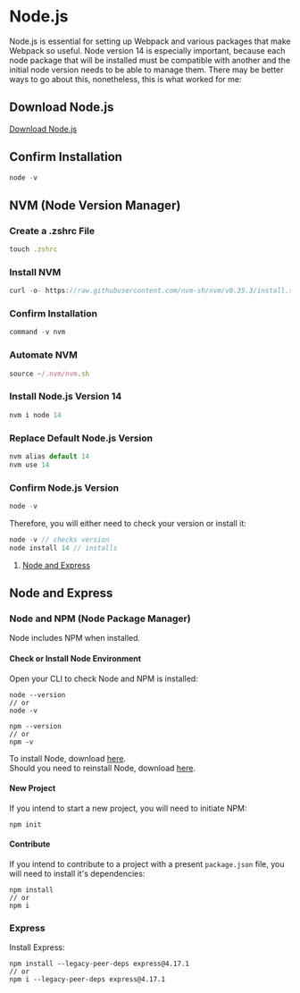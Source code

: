 # Node.js
Node.js is essential for setting up Webpack and various packages that make Webpack so useful. Node version 14 is especially important, because each node package that will be installed must be compatible with another and the initial node version needs to be able to manage them. There may be better ways to go about this, nonetheless, this is what worked for me:

## Download Node.js
[Download Node.js](https://nodejs.org/en/download/)

## Confirm Installation
```js
node -v
```

## NVM (Node Version Manager)
### Create a .zshrc File
```js
touch .zshrc
```

### Install NVM
```js
curl -o- https://raw.githubusercontent.com/nvm-sh/nvm/v0.35.3/install.sh | bash
```

### Confirm Installation
```js
command -v nvm
```

### Automate NVM
```js
source ~/.nvm/nvm.sh
```

### Install Node.js Version 14
```js
nvm i node 14
```

### Replace Default Node.js Version
```js
nvm alias default 14
nvm use 14
```

### Confirm Node.js Version
```js
node -v
```



Therefore, you will either need to check your version or install it:
```js
node -v // checks version
node install 14 // installs 
```

1. [Node and Express](#node-and-express)

## Node and Express
### Node and NPM (Node Package Manager)
Node includes NPM when installed.
#### Check or Install Node Environment
Open your CLI to check Node and NPM is installed:
```
node --version
// or
node -v
```
```
npm --version
// or
npm -v
```
To install Node, download [here](https://nodejs.org/en/).</br>
Should you need to reinstall Node, download [here](https://nodejs.org/en/).</br>

#### New Project
If you intend to start a new project, you will need to initiate NPM:
```
npm init
```

#### Contribute
If you intend to contribute to a project with a present `package.json` file, you will need to install it's dependencies:
```
npm install
// or
npm i
```

### Express
Install Express:
```
npm install --legacy-peer-deps express@4.17.1
// or
npm i --legacy-peer-deps express@4.17.1
```
